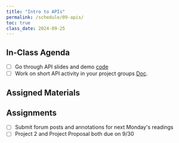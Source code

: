 ```yaml
---
title: "Intro to APIs"
permalink: /schedule/09-apis/
toc: true
class_date: 2024-09-25
---
```


## In-Class Agenda

- [ ] Go through API slides and demo [code](https://github.com/lucianli123/project2-api)
- [ ] Work on short API activity in your project groups [Doc](https://docs.google.com/document/d/1PQg0gKT9mLh36-WeAvFi3fZW5o7LKkmE2mm_mgzKBTA/edit?usp=sharing).

## Assigned Materials

## Assignments

- [ ] Submit forum posts and annotations for next Monday's readings
- [ ] Project 2 and Project Proposal both due on 9/30
